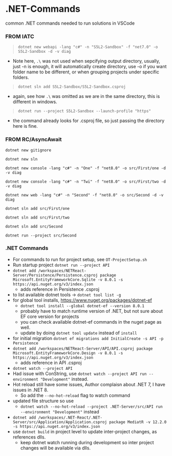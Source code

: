 # .NET-Commands
common .NET commands needed to run solutions in VSCode

### FROM IATC

> `dotnet new webapi -lang "c#" -n "S5L2-Sandbox" -f "net7.0" -o S5L2-Sandbox -d -v diag`

- Note here, `.\` was not used when sepcifying output directory, usually, just -n is enough,
  it will automatically create directory, use -o if you want folder name to be different,
  or when grouping projects under specific folders.

> `dotnet sln add S5L2-Sandbox/S5L2-Sandbox.csproj`

- again, see how `.\` was omitted as we are in the same directory, this is different in windows.

> `dotnet run --project S5L2-Sandbox --launch-profile "https"`

- the command already looks for .csproj file, so just passing the directory here is fine.

### FROM RC/AsyncAwait

`dotnet new gitignore`

`dotnet new sln`

`dotnet new console -lang "c#" -n "One" -f "net8.0" -o src/First/one -d -v diag`

`dotnet new console -lang "c#" -n "Twi" -f "net8.0" -o src/First/two -d -v diag`

`dotnet new web -lang "c#" -n "Second" -f "net8.0" -o src/Second -d -v diag`

`dotnet sln add src/First/one`

`dotnet sln add src/First/two`

`dotnet sln add src/Second`

`dotnet run --project src/Second`


### .NET Commands

- For commands to run for project setup, see `OT-ProjectSetup.sh`
- Run startup project `dotnet run --project API`
- `dotnet add /workspaces/NETReact-Server/Persistence/Persistence.csproj package Microsoft.EntityFrameworkCore.Sqlite -v 8.0.1 -s https://api.nuget.org/v3/index.json `
  - adds reference in Persistence .csproj
- to list available dotnet tools -> `dotnet tool list -g`
- for global tool installs, https://www.nuget.org/packages/dotnet-ef
  - `dotnet tool install --global dotnet-ef --version 8.0.1`
  - probably have to match runtime version of .NET, but not sure about EF core version for projects
  - you can check available dotnet-ef commands in the nuget page as well.
  - update by doing `dotnet tool update` instead of `install`
- for initial migration `dotnet ef migrations add InitialCreate -s API -p Persistence`
- `dotnet add /workspaces/NETReact-Server/API/API.csproj package Microsoft.EntityFrameworkCore.Design -v 8.0.1 -s https://api.nuget.org/v3/index.json`
  - adds reference in API .csproj
- `dotnet watch --project API`
- Had issue with ConString, use `dotnet watch --project API run --environment "Development"` instead.
- Hot reload still have some issues, Author complaisn about .NET 7, I have issues in .NET 8.
  - So add the `--no-hot-reload` flag to watch command
- updated file structure so use
  - `dotnet watch --no-hot-reload --project .NET-Server/src/API run --environment "Development"` instead
- `dotnet add /workspaces/.NET-React/.NET-Server/src/Application/Application.csproj package MediatR -v 12.2.0 -s https://api.nuget.org/v3/index.json`
- use `dotnet build` in project level to update inter-project changes, as references dlls.
  - keep dotnet watch running during development so inter project changes will be available via dlls.
